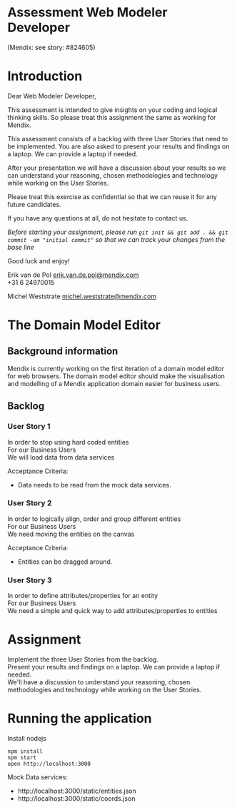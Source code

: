Assessment Web Modeler Developer
================================
(Mendix: see story: #824605)

# Introduction

Dear Web Modeler Developer,

This assessment is intended to give insights on your coding and logical thinking skills. So please treat this assignment the same as working for Mendix.

This assessment consists of a backlog with three User Stories that need to be implemented. You are also asked to present your results and findings on a laptop. We can provide a laptop if needed. 

After your presentation we will have a discussion about your results so we can understand your reasoning, chosen methodologies and technology while working on the User Stories.

Please treat this exercise as confidential so that we can reuse it for any future candidates.

If you have any questions at all, do not hesitate to contact us.

_Before starting your assignment, please run `git init && git add . && git commit -am "initial commit"` so that we can track your changes from the base line_

Good luck and enjoy!

Erik van de Pol
<erik.van.de.pol@mendix.com>  
+31 6 24970015

Michel Weststrate
<michel.weststrate@mendix.com>

# The Domain Model Editor

## Background information

Mendix is currently working on the first iteration of a domain model editor for web browsers. The domain model editor should make the visualisation and modelling of a Mendix application domain easier for business users.

## Backlog

### User Story 1

In order to stop using hard coded entities  
For our Business Users  
We will load data from data services

Acceptance Criteria:  

- Data needs to be read from the mock data services. 

### User Story 2

In order to logically align, order and group different entities  
For our Business Users  
We need moving the entities on the canvas  

Acceptance Criteria: 
  
- Entities can be dragged around. 

### User Story 3

In order to define attributes/properties for an entity  
For our Business Users  
We need a simple and quick way to add attributes/properties to entities  

# Assignment

Implement the three User Stories from the backlog.  
Present your results and findings on a laptop. We can provide a laptop if needed.   
We'll have a discussion to understand your reasoning, chosen methodologies and technology while working on the User Stories.

# Running the application 

Install nodejs

```
npm install
npm start
open http://localhost:3000
```

Mock Data services:

- http://localhost:3000/static/entities.json
- http://localhost:3000/static/coords.json


